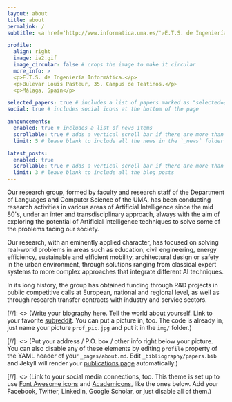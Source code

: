 ```yaml
---
layout: about
title: about
permalink: /
subtitle: <a href='http://www.informatica.uma.es/'>E.T.S. de Ingeniería Informática</a> | <a href='http://www.lcc.uma.es/'>Dpto. de Lenguajes y Ciencias de la Computación</a> | <a href='http://www.uma.es/'>Universidad de Málaga</a>

profile:
  align: right
  image: ia2.gif
  image_circular: false # crops the image to make it circular
  more_info: >
  <p>E.T.S. de Ingeniería Informática.</p>
  <p>Bulevar Louis Pasteur, 35. Campus de Teatinos.</p>
  <p>Málaga, Spain</p>

selected_papers: true # includes a list of papers marked as "selected={true}"
social: true # includes social icons at the bottom of the page

announcements:
  enabled: true # includes a list of news items
  scrollable: true # adds a vertical scroll bar if there are more than 3 news items
  limit: 5 # leave blank to include all the news in the `_news` folder

latest_posts:
  enabled: true
  scrollable: true # adds a vertical scroll bar if there are more than 3 new posts items
  limit: 3 # leave blank to include all the blog posts
---
```


Our research group, formed by faculty and research staff of the Department of Languages and Computer Science of the UMA, has been conducting research activities in various areas of Artificial Intelligence since the mid 80's, under an inter and transdisciplinary approach, always with the aim of exploring the potential of Artificial Intelligence techniques to solve some of the problems facing our society.

Our research, with an eminently applied character, has focused on solving real-world problems in areas such as education, civil engineering, energy efficiency, sustainable and efficient mobility, architectural design or safety in the urban environment, through solutions ranging from classical expert systems to more complex approaches that integrate different AI techniques.

In its long history, the group has obtained funding through R&D projects in public competitive calls at European, national and regional level, as well as through research transfer contracts with industry and service sectors.



[//]: <> (Write your biography here. Tell the world about yourself. Link to your favorite [subreddit](http://reddit.com). You can put a picture in, too. The code is already in, just name your picture `prof_pic.jpg` and put it in the `img/` folder.)

[//]: <> (Put your address / P.O. box / other info right below your picture. You can also disable any of these elements by editing `profile` property of the YAML header of your `_pages/about.md`. Edit `_bibliography/papers.bib` and Jekyll will render your [publications page](/al-folio/publications/) automatically.)

[//]: <> (Link to your social media connections, too. This theme is set up to use [Font Awesome icons](https://fontawesome.com/) and [Academicons](https://jpswalsh.github.io/academicons/), like the ones below. Add your Facebook, Twitter, LinkedIn, Google Scholar, or just disable all of them.)
